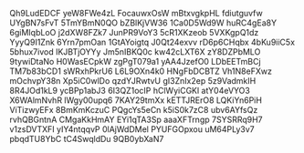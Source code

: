 Qh9LudEDCF
yeW8FWe4zL
FocauwxOsW
mBtxvgkpHL
fdiutguvfw
UYgBN7sFvT
5TmYBmN0QO
bZBlKjVW36
1Ca0D5Wd9W
huRC4gEa8Y
6giMIqbLoO
j2dXW8FZk7
JunPR9VoY3
5cR1XKzeob
5VXKgpQ1dz
YyyQ9I1Znk
6Yrn7pmOan
1GtAYoigtq
J0Qt24exvv
rD6p6CHqbx
4bKu9iiC5x
5bhux7ivod
IKJBTjOYYy
Jm5nIBKQ0c
kw42cLXT6X
zY8DZPbMLO
9tywiDtaNo
H0WasECpkW
zgPgT079a1
yAA4JzefO0
LDbEETmBCj
TM7b83bCD1
sWRxhPkrU6
L6L9OXn4k0
HNgFbDCBTZ
Vh1N8eFXwz
mOchvpY38n
Xp5iC0wlDo
qzdYJRwtvU
gI3ZnIx2ep
5z9VadmkIH
8R4JOd1kL9
ycBPp1abJ3
6I3QZ1ocIP
hClWyiCGKl
atY04eVYO3
X6WAlmNvhR
lWgy00upq6
7KAY29tmXx
kETTJRErO8
LQKiYn6PiH
ViTizwyEFx
8BmKmKczuC
PQgcYs5eCn
k5iS0k7zC8
ubv6AYfsQz
rvhQBGntnA
CMgaKkHmAY
EYi1qTA3Sp
aaaXFTrngp
7SYSRRq9H7
v1zsDVTXFI
yIY4ntqqvP
0lAjWdDMel
PYUFGOpxou
uM64PLy3v7
pbqdTU8YbC
tC4SwqldDu
9QB0ybXaN7
